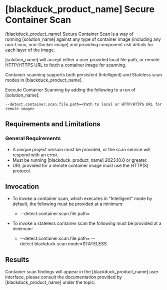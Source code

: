 # [blackduck_product_name] Secure Container Scan

[blackduck_product_name] Secure Container Scan is a way of running [solution_name] against any type of container image (including any non-Linux, non-Docker image) and providing component risk details for each layer of the image.

[solution_name] will accept either a user provided local file path, or remote HTTP/HTTPS URL to fetch a container image for scanning.

Container scanning supports both persistent (Intelligent) and Stateless scan modes in [blackduck_product_name].

Execute Container Scanning by adding the following to a run of [solution_name]:
````
--detect.container.scan.file.path=<Path to local or HTTP/HTTPS URL for remote image>
````

## Requirements and Limitations

### General Requirements
 * A unique project version must be provided, or the scan service will respond with an error.
 * Must be running [blackduck_product_name] 2023.10.0 or greater.
 * URL provided for a remote container image must use the HTTP(S) protocol.
 
## Invocation
 * To invoke a container scan, which executes in "Intelligent" mode by default, the following must be provided at a minimum:
    * --detect.container.scan.file.path=<Path to local or URL for remote container> 
	
* To invoke a stateless container scan the following must be provided at a minimum:
    * --detect.container.scan.file.path=<Path to local or URL for remote container> --detect.blackduck.scan.mode=STATELESS

## Results

Container scan findings will appear in the [blackduck_product_name] user interface, please consult the documentation provided by [blackduck_product_name] under the topic:

<!-- TBD Reference link directly to [blackduck_product_name] Docs once they are available
<xref href="ContainerScans.dita" scope="peer">Container scans
<data name="facets" value="pubname=bd-hub"/>
-->


